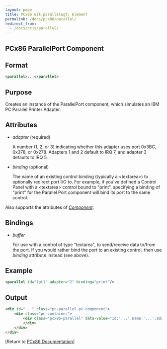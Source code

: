 ```yaml
---
layout: page
title: PCx86 &lt;parallel&gt; Element
permalink: /docs/pcx86/parallel/
redirect_from:
  - /docs/pcjs/parallel/
---
```


PCx86 ParallelPort Component
---

Format
---
```xml
<parallel>...</parallel>
```

Purpose
---
Creates an instance of the ParallelPort component, which simulates an IBM PC Parallel Printer Adapter.

Attributes
---
 * *adapter* (required)

	A number (1, 2, or 3) indicating whether this adapter uses port 0x3BC, 0x378, or 0x278.  Adapters 1 and 2
	default to IRQ 7, and adapter 3 defaults to IRQ 5.
	
 * *binding* (optional)
 
	The name of an existing control binding (typically a &lt;textarea&gt;) to optionally redirect port I/O to.
	For example, if you've defined a Control Panel with a &lt;textarea&gt; control bound to "print", specifying a
	binding of "print" for the Parallel Port component will bind its port to the same control.
	
Also supports the attributes of *[Component](/docs/pcx86/component/)*.

Bindings
---
 * *buffer*
 
	For use with a control of type "textarea", to send/receive data to/from the port. If you would rather
	bind the port to an existing control, then use *binding* attribute instead (see above).

Example
---
```xml
<parallel id="lpt1" adapter="2" binding="print"/>
```

Output
---
```html
<div id="..." class="pc-parallel pc-component">
    <div class="pc-container">
        <div class="pcx86-parallel" data-value="id:'...',name:'...',adapter:'...',binding:'...'">
        </div>
    </div>
</div>
```

[Return to [PCx86 Documentation](..)]
